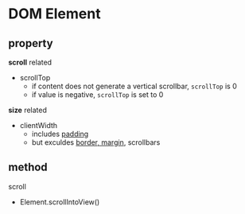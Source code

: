 # DOM Element

## property

**scroll** related

- scrollTop
  - if content does not generate a vertical scrollbar, `scrollTop` is 0
  - if value is negative, `scrollTop` is set to 0

**size** related

- clientWidth
  - includes [padding](css-box-model-properties.md)
  - but exculdes [border, margin](css-box-model-properties.md), scrollbars

## method

scroll

- Element.scrollIntoView()